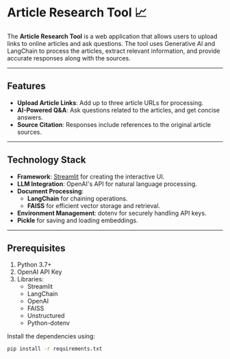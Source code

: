 # Article Research Tool 📈

The **Article Research Tool** is a web application that allows users to upload links to online articles and ask questions. The tool uses Generative AI and LangChain to process the articles, extract relevant information, and provide accurate responses along with the sources.

---

## Features

- **Upload Article Links**: Add up to three article URLs for processing.
- **AI-Powered Q&A**: Ask questions related to the articles, and get concise answers.
- **Source Citation**: Responses include references to the original article sources.

---

## Technology Stack

- **Framework**: [Streamlit](https://streamlit.io/) for creating the interactive UI.
- **LLM Integration**: OpenAI's API for natural language processing.
- **Document Processing**:
  - **LangChain** for chaining operations.
  - **FAISS** for efficient vector storage and retrieval.
- **Environment Management**: dotenv for securely handling API keys.
- **Pickle** for saving and loading embeddings.

---

## Prerequisites

1. Python 3.7+
2. OpenAI API Key
3. Libraries:
   - Streamlit
   - LangChain
   - OpenAI
   - FAISS
   - Unstructured
   - Python-dotenv

Install the dependencies using:
```bash
pip install -r requirements.txt
